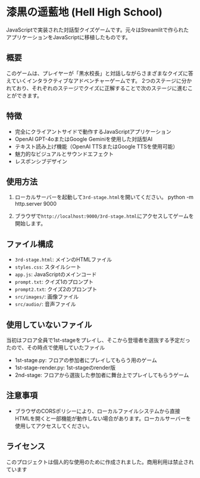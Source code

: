 # 漆黒の遥藍地 (Hell High School)

JavaScriptで実装された対話型クイズゲームです。元々はStreamlitで作られたアプリケーションをJavaScriptに移植したものです。

## 概要

このゲームは、プレイヤーが「黒水校長」と対話しながらさまざまなクイズに答えていくインタラクティブなアドベンチャーゲームです。
2つのステージに分かれており、それぞれのステージでクイズに正解することで次のステージに進むことができます。

## 特徴

- 完全にクライアントサイドで動作するJavaScriptアプリケーション
- OpenAI GPT-4oまたはGoogle Geminiを使用した対話型AI
- テキスト読み上げ機能（OpenAI TTSまたはGoogle TTSを使用可能）
- 魅力的なビジュアルとサウンドエフェクト
- レスポンシブデザイン

## 使用方法

1. ローカルサーバーを起動して`3rd-stage.html`を開いてください。
   python -m http.server 9000

2. ブラウザで`http://localhost:9000/3rd-stage.html`にアクセスしてゲームを開始します。

## ファイル構成

- `3rd-stage.html`: メインのHTMLファイル
- `styles.css`: スタイルシート
- `app.js`: JavaScriptのメインコード
- `prompt.txt`: クイズ1のプロンプト
- `prompt2.txt`: クイズ2のプロンプト
- `src/images/`: 画像ファイル
- `src/audio/`: 音声ファイル

## 使用していないファイル

当初はフロア全員で1st-stageをプレイし、そこから登壇者を選抜する予定だったので、その時点で使用していたファイル

- 1st-stage.py: フロアの参加者にプレイしてもらう用のゲーム
- 1st-stage-render.py: 1st-stageのrender版
- 2nd-stage: フロアから選抜した参加者に舞台上でプレイしてもらうゲーム


## 注意事項

- ブラウザのCORSポリシーにより、ローカルファイルシステムから直接HTMLを開くと一部機能が動作しない場合があります。ローカルサーバーを使用してアクセスしてください。

## ライセンス

このプロジェクトは個人的な使用のために作成されました。商用利用は禁止されています
